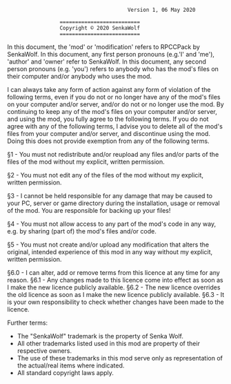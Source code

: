                                            Version 1, 06 May 2020

					 ==========================
					 Copyright © 2020 SenkaWolf
					 ==========================
In this document, the 'mod' or 'modification' refers to RPCCPack by SenkaWolf.
In this document, any first person pronouns (e.g.'I' and 'me'), 'author' and 'owner' refer to SenkaWolf.
In this document, any second person pronouns (e.g. 'you') refers to anybody who has the mod's files on their computer and/or anybody who uses the mod.

I can always take any form of action against any form of violation of the following terms, even if you do not or no longer have any of the mod's files on your computer and/or server, and/or do not or no longer use the mod.
By continuing to keep any of the mod's files on your computer and/or server, and using the mod, you fully agree to the following terms. 
If you do not agree with any of the following terms, I advise you to delete all of the mod's files from your computer and/or server, and discontinue using the mod. Doing this does not provide exemption from any of the following terms.
 

§1 - You must not redistribute and/or reupload any files and/or parts of the files of the mod without my explicit, written permission.

§2 - You must not edit any of the files of the mod without my explicit, written permission.

§3 - I cannot be held responsible for any damage that may be caused to your PC, server or game directory during the installation, usage or removal of the mod. You are responsible for backing up your files!

§4 - You must not allow access to any part of the mod's code in any way, e.g. by sharing (part of) the mod's files and/or code.

§5 - You must not create and/or upload any modification that alters the original, intended experience of this mod in any way without my explicit, written permission. 

§6.0 - I can alter, add or remove terms from this licence at any time for any reason.
§6.1 - Any changes made to this licence come into effect as soon as I make the new licence publicly available.
§6.2 - The new licence overrides the old licence as soon as I make the new licence publicly available.
§6.3 - It is your own responsibility to check whether changes have been made to the licence.
 
Further terms:

- The "SenkaWolf" trademark is the property of Senka Wolf.
- All other trademarks listed used in this mod are property of their respective owners.
- The use of these trademarks in this mod serve only as representation of the actual/real items where indicated.
- All standard copyright laws apply.